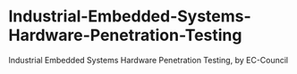 # Industrial-Embedded-Systems-Hardware-Penetration-Testing
Industrial Embedded Systems Hardware Penetration Testing, by EC-Council
